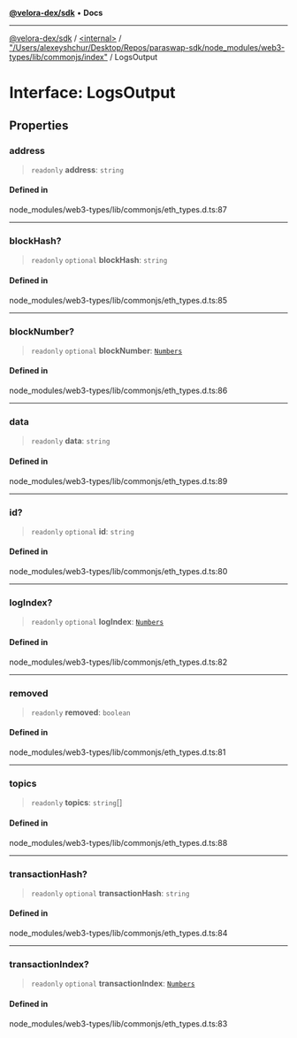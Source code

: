[**@velora-dex/sdk**](../../../../README.md) • **Docs**

***

[@velora-dex/sdk](../../../../globals.md) / [\<internal\>](../../../README.md) / ["/Users/alexeyshchur/Desktop/Repos/paraswap-sdk/node\_modules/web3-types/lib/commonjs/index"](../README.md) / LogsOutput

# Interface: LogsOutput

## Properties

### address

> `readonly` **address**: `string`

#### Defined in

node\_modules/web3-types/lib/commonjs/eth\_types.d.ts:87

***

### blockHash?

> `readonly` `optional` **blockHash**: `string`

#### Defined in

node\_modules/web3-types/lib/commonjs/eth\_types.d.ts:85

***

### blockNumber?

> `readonly` `optional` **blockNumber**: [`Numbers`](../../../type-aliases/Numbers.md)

#### Defined in

node\_modules/web3-types/lib/commonjs/eth\_types.d.ts:86

***

### data

> `readonly` **data**: `string`

#### Defined in

node\_modules/web3-types/lib/commonjs/eth\_types.d.ts:89

***

### id?

> `readonly` `optional` **id**: `string`

#### Defined in

node\_modules/web3-types/lib/commonjs/eth\_types.d.ts:80

***

### logIndex?

> `readonly` `optional` **logIndex**: [`Numbers`](../../../type-aliases/Numbers.md)

#### Defined in

node\_modules/web3-types/lib/commonjs/eth\_types.d.ts:82

***

### removed

> `readonly` **removed**: `boolean`

#### Defined in

node\_modules/web3-types/lib/commonjs/eth\_types.d.ts:81

***

### topics

> `readonly` **topics**: `string`[]

#### Defined in

node\_modules/web3-types/lib/commonjs/eth\_types.d.ts:88

***

### transactionHash?

> `readonly` `optional` **transactionHash**: `string`

#### Defined in

node\_modules/web3-types/lib/commonjs/eth\_types.d.ts:84

***

### transactionIndex?

> `readonly` `optional` **transactionIndex**: [`Numbers`](../../../type-aliases/Numbers.md)

#### Defined in

node\_modules/web3-types/lib/commonjs/eth\_types.d.ts:83
